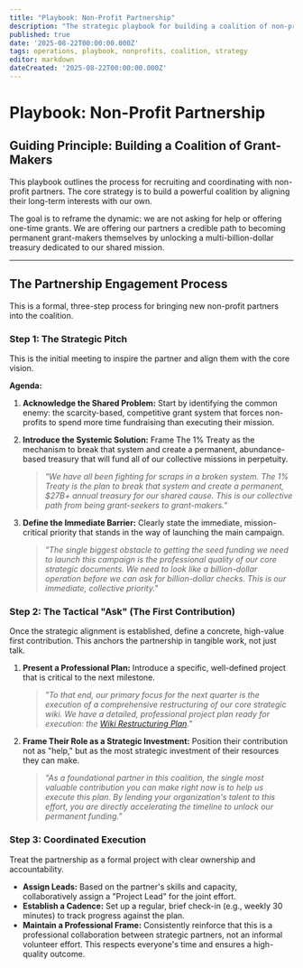 ```yaml
---
title: "Playbook: Non-Profit Partnership"
description: "The strategic playbook for building a coalition of non-profit partners to help ratify The 1% Treaty."
published: true
date: '2025-08-22T00:00:00.000Z'
tags: operations, playbook, nonprofits, coalition, strategy
editor: markdown
dateCreated: '2025-08-22T00:00:00.000Z'
---
```


# Playbook: Non-Profit Partnership

## Guiding Principle: Building a Coalition of Grant-Makers

This playbook outlines the process for recruiting and coordinating with non-profit partners. The core strategy is to build a powerful coalition by aligning their long-term interests with our own.

The goal is to reframe the dynamic: we are not asking for help or offering one-time grants. We are offering our partners a credible path to becoming permanent grant-makers themselves by unlocking a multi-billion-dollar treasury dedicated to our shared mission.

---

## The Partnership Engagement Process

This is a formal, three-step process for bringing new non-profit partners into the coalition.

### Step 1: The Strategic Pitch

This is the initial meeting to inspire the partner and align them with the core vision.

**Agenda:**

1.  **Acknowledge the Shared Problem:** Start by identifying the common enemy: the scarcity-based, competitive grant system that forces non-profits to spend more time fundraising than executing their mission.

2.  **Introduce the Systemic Solution:** Frame The 1% Treaty as the mechanism to break that system and create a permanent, abundance-based treasury that will fund all of our collective missions in perpetuity.
    > *"We have all been fighting for scraps in a broken system. The 1% Treaty is the plan to break that system and create a permanent, \$27B+ annual treasury for our shared cause. This is our collective path from being grant-seekers to grant-makers."*

3.  **Define the Immediate Barrier:** Clearly state the immediate, mission-critical priority that stands in the way of launching the main campaign.
    > *"The single biggest obstacle to getting the seed funding we need to launch this campaign is the professional quality of our core strategic documents. We need to look like a billion-dollar operation before we can ask for billion-dollar checks. This is our immediate, collective priority."*

### Step 2: The Tactical "Ask" (The First Contribution)

Once the strategic alignment is established, define a concrete, high-value first contribution. This anchors the partnership in tangible work, not just talk.

1.  **Present a Professional Plan:** Introduce a specific, well-defined project that is critical to the next milestone.
    > *"To that end, our primary focus for the next quarter is the execution of a comprehensive restructuring of our core strategic wiki. We have a detailed, professional project plan ready for execution: the [Wiki Restructuring Plan](./wiki-restructuring-plan.md)."*

2.  **Frame Their Role as a Strategic Investment:** Position their contribution not as "help," but as the most strategic investment of their resources they can make.
    > *"As a foundational partner in this coalition, the single most valuable contribution you can make right now is to help us execute this plan. By lending your organization's talent to this effort, you are directly accelerating the timeline to unlock our permanent funding."*

### Step 3: Coordinated Execution

Treat the partnership as a formal project with clear ownership and accountability.

-   **Assign Leads:** Based on the partner's skills and capacity, collaboratively assign a "Project Lead" for the joint effort.
-   **Establish a Cadence:** Set up a regular, brief check-in (e.g., weekly 30 minutes) to track progress against the plan.
-   **Maintain a Professional Frame:** Consistently reinforce that this is a professional collaboration between strategic partners, not an informal volunteer effort. This respects everyone's time and ensures a high-quality outcome.
